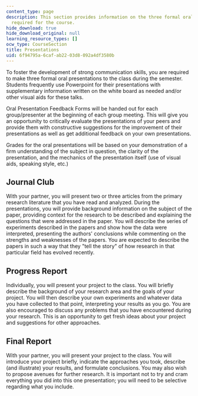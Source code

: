 ```yaml
---
content_type: page
description: This section provides information on the three formal oral presentations
  required for the course.
hide_download: true
hide_download_original: null
learning_resource_types: []
ocw_type: CourseSection
title: Presentations
uid: 6f94795a-6caf-ab22-03d8-092a4df3580b
---
```


To foster the development of strong communication skills, you are required to make three formal oral presentations to the class during the semester. Students frequently use Powerpoint for their presentations with supplementary information written on the white board as needed and/or other visual aids for these talks.

Oral Presentation Feedback Forms will be handed out for each group/presenter at the beginning of each group meeting. This will give you an opportunity to critically evaluate the presentations of your peers and provide them with constructive suggestions for the improvement of their presentations as well as get additional feedback on your own presentations.

Grades for the oral presentations will be based on your demonstration of a firm understanding of the subject in question, the clarity of the presentation, and the mechanics of the presentation itself (use of visual aids, speaking style, etc.)

Journal Club
------------

With your partner, you will present two or three articles from the primary research literature that you have read and analyzed. During the presentations, you will provide background information on the subject of the paper, providing context for the research to be described and explaining the questions that were addressed in the paper. You will describe the series of experiments described in the papers and show how the data were interpreted, presenting the authors' conclusions while commenting on the strengths and weaknesses of the papers. You are expected to describe the papers in such a way that they "tell the story" of how research in that particular field has evolved recently.

Progress Report
---------------

Individually, you will present your project to the class. You will briefly describe the background of your research area and the goals of your project. You will then describe your own experiments and whatever data you have collected to that point, interpreting your results as you go. You are also encouraged to discuss any problems that you have encountered during your research. This is an opportunity to get fresh ideas about your project and suggestions for other approaches.

Final Report
------------

With your partner, you will present your project to the class. You will introduce your project briefly, indicate the approaches you took, describe (and illustrate) your results, and formulate conclusions. You may also wish to propose avenues for further research. It is important not to try and cram everything you did into this one presentation; you will need to be selective regarding what you include.
